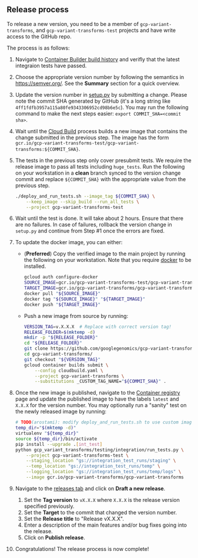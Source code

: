 ## Release process

To release a new version, you need to be a member of `gcp-variant-transforms`,
and `gcp-variant-transforms-test` projects and have write access to the GitHub
repo.

The process is as follows:

1. Navigate to
   [Container Builder build history](https://console.cloud.google.com/gcr/builds?project=gcp-variant-transforms-test)
   and verifly that the latest integraion tests have passed.
1. Choose the appropriate version number by following the semantics in
   https://semver.org/. See the **Summary** section for a quick overview.
1. Update the version number in
   [setup.py](https://github.com/googlegenomics/gcp-variant-transforms/blob/master/setup.py)
   by submitting a change. Please note the commit SHA generated by GitHub (it's
   a long string like `4ff1fdfb3957a115a80fe9343306952cd98b6e5c`). You may run
   the following command to make the next steps easier:
   `export COMMIT_SHA=<commit sha>`.
1. Wait until the
   [Cloud Build](https://console.cloud.google.com/gcr/builds?project=gcp-variant-transforms-test)
   process builds a new image that contains the change submitted in the previous
   step. The image has the form
   `gcr.io/gcp-variant-transforms-test/gcp-variant-transforms:${COMMIT_SHA}`.
1. The tests in the previous step only cover presubmit tests. We require the
   release image to pass all tests including `huge_tests`. Run the following on
   your workstation in a **clean** branch synced to the version change commit
   and replace `${COMMIT_SHA}` with the appropriate value from the previous
   step.

   ```bash
   ./deploy_and_run_tests.sh --image_tag ${COMMIT_SHA} \
       --keep_image --skip_build --run_all_tests \
       --project gcp-variant-transforms-test
   ```
1. Wait until the test is done. It will take about 2 hours. Ensure that there
   are no failures. In case of failures, rollback the version change in
   `setup.py` and continue from Step #1 once the errors are fixed.
1. To update the docker image, you can either:
   * (**Preferred**) Copy the verified image to the main project by running the
     following on your workstation. Note that you require
     [docker](https://www.docker.com/) to be installed.

     ```bash
     gcloud auth configure-docker
     SOURCE_IMAGE=gcr.io/gcp-variant-transforms-test/gcp-variant-transforms:"${COMMIT_SHA}"
     TARGET_IMAGE=gcr.io/gcp-variant-transforms/gcp-variant-transforms:"${COMMIT_SHA}"
     docker pull "${SOURCE_IMAGE}"
     docker tag "${SOURCE_IMAGE}" "${TARGET_IMAGE}"
     docker push "${TARGET_IMAGE}"
     ```

   * Push a new image from source by running:

     ```bash
     VERSION_TAG=v.X.X.X  # Replace with correct version tag!
     RELEASE_FOLDER=$(mktemp -d)
     mkdir -p "${RELEASE_FOLDER}"
     cd "${RELEASE_FOLDER}"
     git clone https://github.com/googlegenomics/gcp-variant-transforms.git
     cd gcp-variant-transforms/
     git checkout "${VERSION_TAG}"
     gcloud container builds submit \
         --config cloudbuild.yaml \
         --project gcp-variant-transforms \
         --substitutions _CUSTOM_TAG_NAME="${COMMIT_SHA}" .
     ```
1. Once the new image is published, navigate to the
   [Container registry](https://console.cloud.google.com/gcr/images/gcp-variant-transforms/GLOBAL/gcp-variant-transforms?project=gcp-variant-transforms)
   page and update the published image to have the labels `latest` and `X.X.X`
   for the version number. You may optionally run a "sanity" test on the newly
   released image by running:

   ```bash
   # TODO(arostami): modify deploy_and_run_tests.sh to use custom image.
   temp_dir="$(mktemp -d)"
   virtualenv "${temp_dir}"
   source ${temp_dir}/bin/activate
   pip install --upgrade .[int_test]
   python gcp_variant_transforms/testing/integration/run_tests.py \
       --project gcp-variant-transforms-test \
       --staging_location "gs://integration_test_runs/staging" \
       --temp_location "gs://integration_test_runs/temp" \
       --logging_location "gs://integration_test_runs/temp/logs" \
       --image gcr.io/gcp-variant-transforms/gcp-variant-transforms
   ```
1. Navigate to the
   [releases tab](https://github.com/googlegenomics/gcp-variant-transforms/releases)
   and click on **Draft a new release**.
   1. Set the **Tag version** to `vX.X.X`
      where `X.X.X` is the release version specified previously.
   1. Set the **Target** to the commit that changed the version number.
   1. Set the **Release title** to "Release vX.X.X".
   1. Enter a description of the main features and/or bug fixes going into the
      release.
   1. Click on **Publish release**.
1. Congratulations! The release process is now complete!

